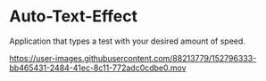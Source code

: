 # Auto-Text-Effect

Application that types a test with your desired amount of speed. 


https://user-images.githubusercontent.com/88213779/152796333-bb465431-2484-41ec-8c11-772adc0cdbe0.mov

